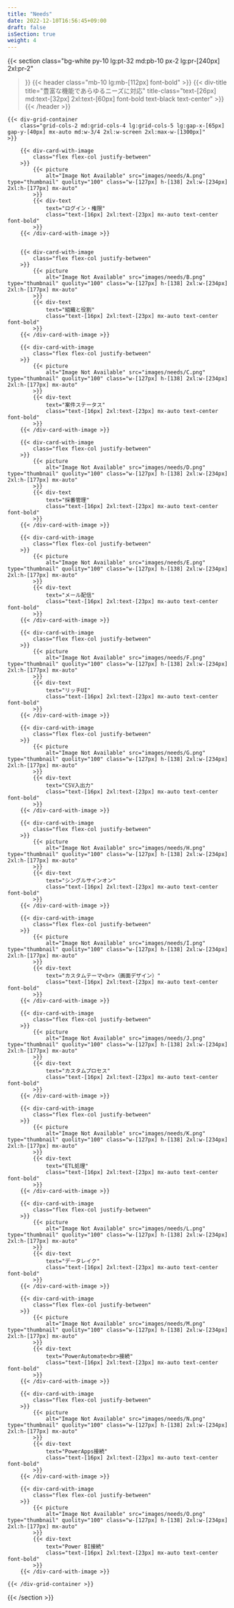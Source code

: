 ```yaml
---
title: "Needs"
date: 2022-12-10T16:56:45+09:00
draft: false
isSection: true
weight: 4
---
```


{{< section
    class="bg-white py-10 lg:pt-32 md:pb-10 px-2 lg:pr-[240px] 2xl:pr-2"
>}}
    {{< header
        class="mb-10 lg:mb-[112px] font-bold"
    >}}
        {{< div-title
            title="豊富な機能であらゆるニーズに対応"
            title-class="text-[26px] md:text-[32px] 2xl:text-[60px] font-bold text-black text-center"
        >}}
    {{< /header >}}

    {{< div-grid-container
        class="grid-cols-2 md:grid-cols-4 lg:grid-cols-5 lg:gap-x-[65px] gap-y-[40px] mx-auto md:w-3/4 2xl:w-screen 2xl:max-w-[1300px]"
    >}}

        {{< div-card-with-image
            class="flex flex-col justify-between"
        >}}
            {{< picture
                alt="Image Not Available" src="images/needs/A.png" type="thumbnail" quolity="100" class="w-[127px] h-[138] 2xl:w-[234px] 2xl:h-[177px] mx-auto"
            >}}
            {{< div-text
                text="ログイン・権限"
                class="text-[16px] 2xl:text-[23px] mx-auto text-center font-bold"
            >}}
        {{< /div-card-with-image >}}


        {{< div-card-with-image
            class="flex flex-col justify-between"
        >}}
            {{< picture
                alt="Image Not Available" src="images/needs/B.png" type="thumbnail" quolity="100" class="w-[127px] h-[138] 2xl:w-[234px] 2xl:h-[177px] mx-auto"
            >}}
            {{< div-text
                text="組織と役割"
                class="text-[16px] 2xl:text-[23px] mx-auto text-center font-bold"
            >}}
        {{< /div-card-with-image >}}

        {{< div-card-with-image
            class="flex flex-col justify-between"
        >}}
            {{< picture
                alt="Image Not Available" src="images/needs/C.png" type="thumbnail" quolity="100" class="w-[127px] h-[138] 2xl:w-[234px] 2xl:h-[177px] mx-auto"
            >}}
            {{< div-text
                text="案件ステータス"
                class="text-[16px] 2xl:text-[23px] mx-auto text-center font-bold"
            >}}
        {{< /div-card-with-image >}}

        {{< div-card-with-image
            class="flex flex-col justify-between"
        >}}
            {{< picture
                alt="Image Not Available" src="images/needs/D.png" type="thumbnail" quolity="100" class="w-[127px] h-[138] 2xl:w-[234px] 2xl:h-[177px] mx-auto"
            >}}
            {{< div-text
                text="採番管理"
                class="text-[16px] 2xl:text-[23px] mx-auto text-center font-bold"
            >}}
        {{< /div-card-with-image >}}

        {{< div-card-with-image
            class="flex flex-col justify-between"
        >}}
            {{< picture
                alt="Image Not Available" src="images/needs/E.png" type="thumbnail" quolity="100" class="w-[127px] h-[138] 2xl:w-[234px] 2xl:h-[177px] mx-auto"
            >}}
            {{< div-text
                text="メール配信"
                class="text-[16px] 2xl:text-[23px] mx-auto text-center font-bold"
            >}}
        {{< /div-card-with-image >}}

        {{< div-card-with-image
            class="flex flex-col justify-between"
        >}}
            {{< picture
                alt="Image Not Available" src="images/needs/F.png" type="thumbnail" quolity="100" class="w-[127px] h-[138] 2xl:w-[234px] 2xl:h-[177px] mx-auto"
            >}}
            {{< div-text
                text="リッチUI"
                class="text-[16px] 2xl:text-[23px] mx-auto text-center font-bold"
            >}}
        {{< /div-card-with-image >}}

        {{< div-card-with-image
            class="flex flex-col justify-between"
        >}}
            {{< picture
                alt="Image Not Available" src="images/needs/G.png" type="thumbnail" quolity="100" class="w-[127px] h-[138] 2xl:w-[234px] 2xl:h-[177px] mx-auto"
            >}}
            {{< div-text
                text="CSV入出力"
                class="text-[16px] 2xl:text-[23px] mx-auto text-center font-bold"
            >}}
        {{< /div-card-with-image >}}

        {{< div-card-with-image
            class="flex flex-col justify-between"
        >}}
            {{< picture
                alt="Image Not Available" src="images/needs/H.png" type="thumbnail" quolity="100" class="w-[127px] h-[138] 2xl:w-[234px] 2xl:h-[177px] mx-auto"
            >}}
            {{< div-text
                text="シングルサインオン"
                class="text-[16px] 2xl:text-[23px] mx-auto text-center font-bold"
            >}}
        {{< /div-card-with-image >}}

        {{< div-card-with-image
            class="flex flex-col justify-between"
        >}}
            {{< picture
                alt="Image Not Available" src="images/needs/I.png" type="thumbnail" quolity="100" class="w-[127px] h-[138] 2xl:w-[234px] 2xl:h-[177px] mx-auto"
            >}}
            {{< div-text
                text="カスタムテーマ<br>（画面デザイン）"
                class="text-[16px] 2xl:text-[23px] mx-auto text-center font-bold"
            >}}
        {{< /div-card-with-image >}}

        {{< div-card-with-image
            class="flex flex-col justify-between"
        >}}
            {{< picture
                alt="Image Not Available" src="images/needs/J.png" type="thumbnail" quolity="100" class="w-[127px] h-[138] 2xl:w-[234px] 2xl:h-[177px] mx-auto"
            >}}
            {{< div-text
                text="カスタムプロセス"
                class="text-[16px] 2xl:text-[23px] mx-auto text-center font-bold"
            >}}
        {{< /div-card-with-image >}}

        {{< div-card-with-image
            class="flex flex-col justify-between"
        >}}
            {{< picture
                alt="Image Not Available" src="images/needs/K.png" type="thumbnail" quolity="100" class="w-[127px] h-[138] 2xl:w-[234px] 2xl:h-[177px] mx-auto"
            >}}
            {{< div-text
                text="ETL処理"
                class="text-[16px] 2xl:text-[23px] mx-auto text-center font-bold"
            >}}
        {{< /div-card-with-image >}}

        {{< div-card-with-image
            class="flex flex-col justify-between"
        >}}
            {{< picture
                alt="Image Not Available" src="images/needs/L.png" type="thumbnail" quolity="100" class="w-[127px] h-[138] 2xl:w-[234px] 2xl:h-[177px] mx-auto"
            >}}
            {{< div-text
                text="データレイク"
                class="text-[16px] 2xl:text-[23px] mx-auto text-center font-bold"
            >}}
        {{< /div-card-with-image >}}

        {{< div-card-with-image
            class="flex flex-col justify-between"
        >}}
            {{< picture
                alt="Image Not Available" src="images/needs/M.png" type="thumbnail" quolity="100" class="w-[127px] h-[138] 2xl:w-[234px] 2xl:h-[177px] mx-auto"
            >}}
            {{< div-text
                text="PowerAutomate<br>接続"
                class="text-[16px] 2xl:text-[23px] mx-auto text-center font-bold"
            >}}
        {{< /div-card-with-image >}}

        {{< div-card-with-image
            class="flex flex-col justify-between"
        >}}
            {{< picture
                alt="Image Not Available" src="images/needs/N.png" type="thumbnail" quolity="100" class="w-[127px] h-[138] 2xl:w-[234px] 2xl:h-[177px] mx-auto"
            >}}
            {{< div-text
                text="PowerApps接続"
                class="text-[16px] 2xl:text-[23px] mx-auto text-center font-bold"
            >}}
        {{< /div-card-with-image >}}

        {{< div-card-with-image
            class="flex flex-col justify-between"
        >}}
            {{< picture
                alt="Image Not Available" src="images/needs/O.png" type="thumbnail" quolity="100" class="w-[127px] h-[138] 2xl:w-[234px] 2xl:h-[177px] mx-auto"
            >}}
            {{< div-text
                text="Power BI接続"
                class="text-[16px] 2xl:text-[23px] mx-auto text-center font-bold"
            >}}
        {{< /div-card-with-image >}}

    {{< /div-grid-container >}}


{{< /section >}}
